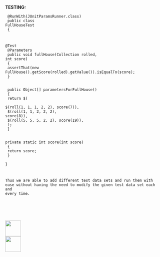 
<b>TESTING:</b>

<code><pre>
@RunWith(JUnitParamsRunner.class)<br>
public class FullHouseTest <br>
{<br>

@Test<br>
@Parameters<br>
public void fullHouse(Collection rolled, int score)<br> 
{<br>
assertThat(new FullHouse().getScore(rolled).getValue()).isEqualTo(score);<br>
}<br>
<br>
public Object[] parametersForFullHouse()<br> 
{<br>
return $(<br>
$(roll(1, 1, 1, 2, 2), score(7)),<br>
$(roll(1, 1, 2, 2, 2), score(8)),<br>
$(roll(5, 5, 5, 2, 2), score(19)),<br>
);<br>
}<br>
<br>
private static int score(int score) <br>
{<br>
return score;<br>
}<br>
}<br>


Thus we are able to add different test data sets and run them with ease without having the need to modify the given test data set each and every time.

<br>

[<img src="https://cloud.githubusercontent.com/assets/14101008/10718970/e8253ecc-7b43-11e5-8fcb-af3acab64686.png" width="50" height="50"></img>](https://github.com/hariniiyer/CSCI-5828_Presentation2_Testing-Frameworks/blob/master/data1.md)
[<img src="https://cloud.githubusercontent.com/assets/14101008/10718969/e5b6db32-7b43-11e5-886a-b848ca79f105.png" width="50" height="50"></img>](https://github.com/hariniiyer/CSCI-5828_Presentation2_Testing-Frameworks/blob/master/data3.md)

